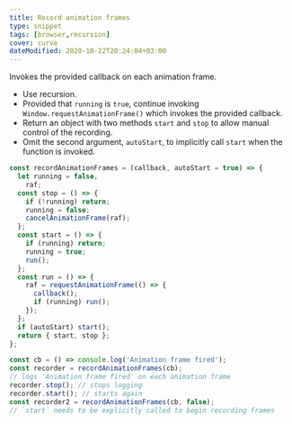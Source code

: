 ```yaml
---
title: Record animation frames
type: snippet
tags: [browser,recursion]
cover: curve
dateModified: 2020-10-22T20:24:04+03:00
---
```


Invokes the provided callback on each animation frame.

- Use recursion.
- Provided that `running` is `true`, continue invoking `Window.requestAnimationFrame()` which invokes the provided callback.
- Return an object with two methods `start` and `stop` to allow manual control of the recording.
- Omit the second argument, `autoStart`, to implicitly call `start` when the function is invoked.

```js
const recordAnimationFrames = (callback, autoStart = true) => {
  let running = false,
    raf;
  const stop = () => {
    if (!running) return;
    running = false;
    cancelAnimationFrame(raf);
  };
  const start = () => {
    if (running) return;
    running = true;
    run();
  };
  const run = () => {
    raf = requestAnimationFrame(() => {
      callback();
      if (running) run();
    });
  };
  if (autoStart) start();
  return { start, stop };
};
```

```js
const cb = () => console.log('Animation frame fired');
const recorder = recordAnimationFrames(cb);
// logs 'Animation frame fired' on each animation frame
recorder.stop(); // stops logging
recorder.start(); // starts again
const recorder2 = recordAnimationFrames(cb, false);
// `start` needs to be explicitly called to begin recording frames
```
